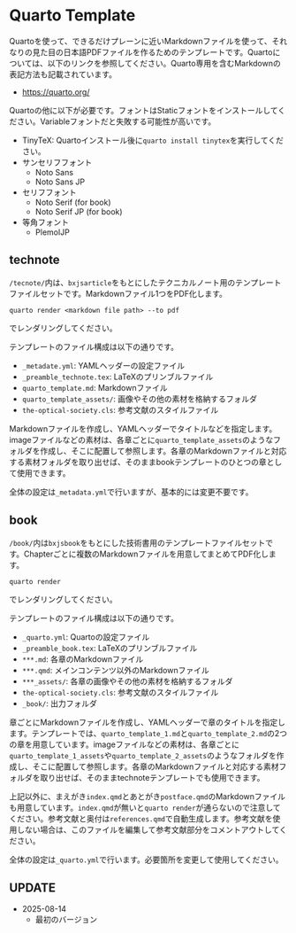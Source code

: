 # Quarto Template

Quartoを使って、できるだけプレーンに近いMarkdownファイルを使って、それなりの見た目の日本語PDFファイルを作るためのテンプレートです。Quartoについては、以下のリンクを参照してください。Quarto専用を含むMarkdownの表記方法も記載されています。

- https://quarto.org/

Quartoの他に以下が必要です。フォントはStaticフォントをインストールしてください。Variableフォントだと失敗する可能性が高いです。

- TinyTeX: Quartoインストール後に`quarto install tinytex`を実行してください。
- サンセリフフォント
  - Noto Sans
  - Noto Sans JP
- セリフフォント
  - Noto Serif (for book)
  - Noto Serif JP (for book)
- 等角フォント
  - PlemolJP

## technote

`/tecnote/`内は、`bxjsarticle`をもとにしたテクニカルノート用のテンプレートファイルセットです。Markdownファイル1つをPDF化します。

```
quarto render <markdown file path> --to pdf
```

でレンダリングしてください。

テンプレートのファイル構成は以下の通りです。

- `_metadate.yml`: YAMLヘッダーの設定ファイル
- `_preamble_technote.tex`: LaTeXのプリンブルファイル
- `quarto_template.md`: Markdownファイル
- `quarto_template_assets/`: 画像やその他の素材を格納するフォルダ
- `the-optical-society.cls`: 参考文献のスタイルファイル

Markdownファイルを作成し、YAMLヘッダーでタイトルなどを指定します。imageファイルなどの素材は、各章ごとに`quarto_template_assets`のようなフォルダを作成し、そこに配置して参照します。各章のMarkdownファイルと対応する素材フォルダを取り出せば、そのままbookテンプレートのひとつの章として使用できます。

全体の設定は`_metadata.yml`で行いますが、基本的には変更不要です。


## book

`/book/`内は`bxjsbook`をもとにした技術書用のテンプレートファイルセットです。Chapterごとに複数のMarkdownファイルを用意してまとめてPDF化します。

```
quarto render
```

でレンダリングしてください。

テンプレートのファイル構成は以下の通りです。

- `_quarto.yml`: Quartoの設定ファイル
- `_preamble_book.tex`: LaTeXのプリンブルファイル
- `***.md`: 各章のMarkdownファイル
- `***.qmd`: メインコンテンツ以外のMarkdownファイル
- `***_assets/`: 各章の画像やその他の素材を格納するフォルダ
- `the-optical-society.cls`: 参考文献のスタイルファイル
- `_book/`: 出力フォルダ

章ごとにMarkdownファイルを作成し、YAMLヘッダーで章のタイトルを指定します。テンプレートでは、`quarto_template_1.md`と`quarto_template_2.md`の2つの章を用意しています。imageファイルなどの素材は、各章ごとに`quarto_template_1_assets`や`quarto_template_2_assets`のようなフォルダを作成し、そこに配置して参照します。各章のMarkdownファイルと対応する素材フォルダを取り出せば、そのままtechnoteテンプレートでも使用できます。

上記以外に、まえがき`index.qmd`とあとがき`postface.qmd`のMarkdownファイルも用意しています。`index.qmd`が無いと`quarto render`が通らないので注意してください。参考文献と奥付は`references.qmd`で自動生成します。参考文献を使用しない場合は、このファイルを編集して参考文献部分をコメントアウトしてください。

全体の設定は`_quarto.yml`で行います。必要箇所を変更して使用してください。


## UPDATE

- 2025-08-14
  - 最初のバージョン